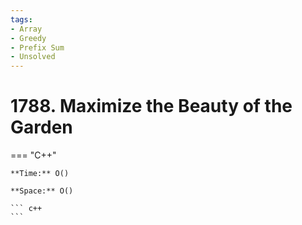 ```yaml
---
tags:
- Array
- Greedy
- Prefix Sum
- Unsolved
---
```



# 1788. Maximize the Beauty of the Garden

=== "C++"

    **Time:** O()

    **Space:** O()

    ``` c++
    ```